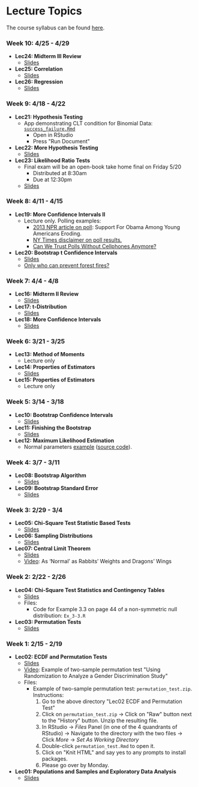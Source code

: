 # Lecture Topics

The course syllabus can be found [here](http://rudeboybert.github.io/pages/teaching/courses/MATH311/2016-02.html).





### Week 10: 4/25 - 4/29

* **Lec24: Midterm III Review**
    + <a href="http://htmlpreview.github.io/?https://raw.githubusercontent.com/Middlebury-Theory-of-Statistics/Topics/master/Lec24%20Midterm%20III%20Review/Lec24.html" target="_blank">Slides</a>
* **Lec25: Correlation**
    + <a href="http://htmlpreview.github.io/?https://raw.githubusercontent.com/Middlebury-Theory-of-Statistics/Topics/master/Lec25%20Correlation/Lec25.html" target="_blank">Slides</a>
* **Lec26: Regression**
    + <a href="http://htmlpreview.github.io/?https://raw.githubusercontent.com/Middlebury-Theory-of-Statistics/Topics/master/Lec26%20Regression/Lec26.html" target="_blank">Slides</a>





### Week 9: 4/18 - 4/22

* **Lec21: Hypothesis Testing**
    + App demonstrating CLT condition for Binomial Data: [`success_failure.Rmd`](https://raw.githubusercontent.com/Middlebury-Theory-of-Statistics/Topics/master/Lec21%20Hypothesis%20Testing/success_failure.Rmd)
        + Open in RStudio
        + Press "Run Document"
* **Lec22: More Hypothesis Testing**
    + <a href="http://htmlpreview.github.io/?https://raw.githubusercontent.com/Middlebury-Theory-of-Statistics/Topics/master/Lec22%20More%20Hypothesis%20Testing/Lec22.html" target="_blank">Slides</a>
* **Lec23: Likelihood Ratio Tests**
    + Final exam will be an open-book take home final on Friday 5/20
        + Distributed at 8:30am
        + Due at 12:30pm
    + <a href="http://htmlpreview.github.io/?https://raw.githubusercontent.com/Middlebury-Theory-of-Statistics/Topics/master/Lec23%20Likelihood%20Ratio%20Test/Lec23.html" target="_blank">Slides</a>






### Week 8: 4/11 - 4/15

* **Lec19: More Confidence Intervals II**
    + Lecture only. Polling examples:
        + <a href="http://www.npr.org/sections/itsallpolitics/2013/12/04/248793753/poll-support-for-obama-among-young-americans-eroding" target="_blank">2013 NPR article on poll</a>: Support For Obama Among Young Americans Eroding.
        + <a href="http://www.nytimes.com/interactive/2016/04/05/us/elections/wisconsin-democratic-primary-exit-polls.html" target="_blank">NY Times disclaimer on poll results.</a>
        + <a href="http://www.huffingtonpost.com/brian-stryker/can-we-trust-polls-withou_b_4880127.html" target="_blank">Can We Trust Polls Without Cellphones Anymore?</a>
* **Lec20: Bootstrap t Confidence Intervals**
    + <a href="http://htmlpreview.github.io/?https://raw.githubusercontent.com/Middlebury-Theory-of-Statistics/Topics/master/Lec20%20Bootstrap%20t%20Confidence%20Intervals/Lec20.html" target="_blank">Slides</a>
    + <a href="https://www.youtube.com/watch?v=wX1x7pfH8fw" target="_blank">Only who can prevent forest fires?</a>






### Week 7: 4/4 - 4/8

* **Lec16: Midterm II Review**
    + <a href="http://htmlpreview.github.io/?https://raw.githubusercontent.com/Middlebury-Theory-of-Statistics/Topics/master/Lec16%20Midterm%20II%20Review/Lec16.html" target="_blank">Slides</a>
* **Lec17: t-Distribution**
    + <a href="http://htmlpreview.github.io/?https://raw.githubusercontent.com/Middlebury-Theory-of-Statistics/Topics/master/Lec17%20t-Distribution/Lec17.html" target="_blank">Slides</a>
* **Lec18: More Confidence Intervals**
    + <a href="http://htmlpreview.github.io/?https://raw.githubusercontent.com/Middlebury-Theory-of-Statistics/Topics/master/Lec18%20More%20Confidence%20Intervals/Lec18.html" target="_blank">Slides</a>
    
    



### Week 6: 3/21 - 3/25

* **Lec13: Method of Moments**
    + Lecture only
* **Lec14: Properties of Estimators**
    + <a href="http://htmlpreview.github.io/?https://raw.githubusercontent.com/Middlebury-Theory-of-Statistics/Topics/master/Lec14%20Properties%20of%20Estimators/Lec14.html" target="_blank">Slides</a>
* **Lec15: Properties of Estimators**
    + Lecture only





### Week 5: 3/14 - 3/18

* **Lec10: Bootstrap Confidence Intervals**
    + <a href="http://htmlpreview.github.io/?https://raw.githubusercontent.com/Middlebury-Theory-of-Statistics/Topics/master/Lec10%20Bootstrap%20Confidence%20Intervals/Lec10.html" target="_blank">Slides</a>
* **Lec11: Finishing the Bootstrap**
    + <a href="http://htmlpreview.github.io/?https://raw.githubusercontent.com/Middlebury-Theory-of-Statistics/Topics/master/Lec11%20Finishing%20the%20Bootstrap/Lec11.html" target="_blank">Slides</a>
* **Lec12: Maximum Likelihood Estimation**
    + Normal parameters <a href="http://rpubs.com/rudeboybert/MATH311_Lec12" target="_blank">example</a> (<a href="https://raw.githubusercontent.com/Middlebury-Theory-of-Statistics/Topics/master/Lec12%20Maximum%20Likelihood/Lec12.Rmd" target="_blank">source code</a>).





### Week 4: 3/7 - 3/11

* **Lec08: Bootstrap Algorithm**
    + <a href="http://htmlpreview.github.io/?https://raw.githubusercontent.com/Middlebury-Theory-of-Statistics/Topics/master/Lec08%20Bootstrap%20Algorithm/Lec08.html" target="_blank">Slides</a>
* **Lec09: Bootstrap Standard Error**
    + <a href="http://htmlpreview.github.io/?https://raw.githubusercontent.com/Middlebury-Theory-of-Statistics/Topics/master/Lec09%20Bootstrap%20SE/Lec09.html" target="_blank">Slides</a>





### Week 3: 2/29 - 3/4

* **Lec05: Chi-Square Test Statistic Based Tests**
    + <a href="http://htmlpreview.github.io/?https://raw.githubusercontent.com/Middlebury-Theory-of-Statistics/Topics/master/Lec05%20Chi-Square%20Test%20Statistic%20Based%20Tests/Lec05.html#1" target="_blank">Slides</a>
* **Lec06: Sampling Distributions**
    + <a href="http://htmlpreview.github.io/?https://raw.githubusercontent.com/Middlebury-Theory-of-Statistics/Topics/master/Lec06%20Sampling%20Distributions/Lec06.html" target="_blank">Slides</a>
* **Lec07: Central Limit Theorem**
    + <a href="http://rpubs.com/rudeboybert/MATH311_Lec07" target="_blank">Slides</a>
    + <a href="http://www.nytimes.com/2013/09/24/science/as-normal-as-rabbits-weights-and-dragons-wings.html" target="_blank">Video</a>: As ‘Normal’ as Rabbits’ Weights and Dragons’ Wings





### Week 2: 2/22 - 2/26

* **Lec04: Chi-Square Test Statistics and Contingency Tables**
    + <a href="http://htmlpreview.github.io/?https://raw.githubusercontent.com/Middlebury-Theory-of-Statistics/Topics/master/Lec04%20Contingency%20Tables/Lec04.html#1" target="_blank">Slides</a>
    + Files:
        * Code for Example 3.3 on page 44 of a non-symmetric null distribution: `Ex_3-3.R`
* **Lec03: Permutation Tests**
    + <a href="http://htmlpreview.github.io/?https://raw.githubusercontent.com/Middlebury-Theory-of-Statistics/Topics/master/Lec03%20Permutation%20Test/Lec03.html" target="_blank">Slides</a>





### Week 1: 2/15 - 2/19

* **Lec02: ECDF and Permutation Tests**
    + <a href="http://htmlpreview.github.io/?https://raw.githubusercontent.com/Middlebury-Theory-of-Statistics/Topics/master/Lec02%20ECDF%20and%20Permutation%20Test/Lec02.html" target="_blank">Slides</a>
    + <a href="https://www.youtube.com/watch?v=2pHhjx9hyM4" target="_blank">Video</a>: Example of two-sample permutation test "Using Randomization to Analyze a Gender Discrimination Study"
    + Files:
        * Example of two-sample permutation test: `permutation_test.zip`. Instructions:
            1. Go to the above directory "Lec02 ECDF and Permutation Test"
            1. Click on `permutation_test.zip` -> Click on "Raw" button next to the "History" button. Unzip the resulting file.
            1. In RStudio -> *Files* Panel (in one of the 4 quandrants of RStudio) -> Navigate to the directory with the two files -> Click *More* -> *Set As Working Directory*
            1. Double-click `permutation_test.Rmd` to open it.
            1. Click on "Knit HTML" and say yes to any prompts to install packages.
            1. Please go over by Monday.
* **Lec01: Populations and Samples and Exploratory Data Analysis**
    + <a href="http://htmlpreview.github.io/?https://raw.githubusercontent.com/Middlebury-Theory-of-Statistics/Topics/master/Lec01%20Populations%20%26%20Samples%20and%20EDA/Lec01.html" target="_blank">Slides</a>
